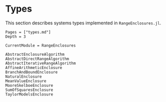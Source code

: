 # Types

This section describes systems types implemented in `RangeEnclosures.jl`.

```@contents
Pages = ["types.md"]
Depth = 3
```

```@meta
CurrentModule = RangeEnclosures
```

```@docs
AbstractEnclosureAlgorithm
AbstractDirectRangeAlgorithm
AbstractIterativeRangeAlgorithm
AffineArithmeticEnclosure
BranchAndBoundEnclosure
NaturalEnclosure
MeanValueEnclosure
MooreSkelboeEnclosure
SumOfSquaresEnclosure
TaylorModelsEnclosure
```